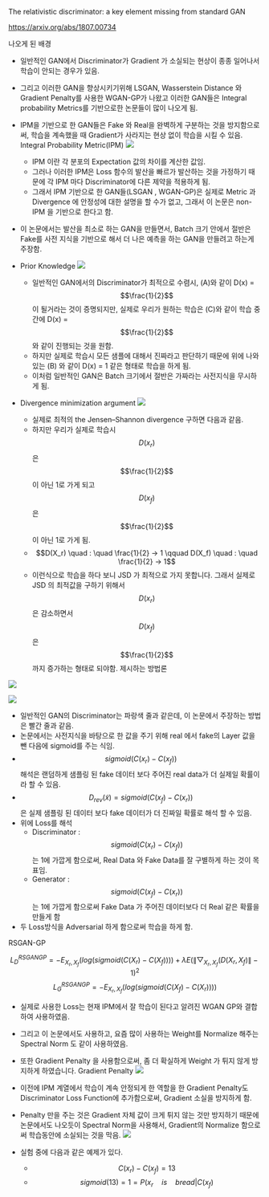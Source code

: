 

The relativistic discriminator: a key element missing from standard GAN

https://arxiv.org/abs/1807.00734

나오게 된 배경


- 일반적인 GAN에서 Discriminator가 Gradient 가 소실되는 현상이 종종 일어나서 학습이 안되는 경우가 있음.
-  그리고 이러한 GAN을 향상시키기위해  LSGAN,  Wasserstein Distance 와 Gradient Penalty를 사용한 WGAN-GP가 나왔고 이러한 GAN들은 Integral probability Metrics를 기반으로한 논문들이 많이 나오게 됨.
- IPM을 기반으로 한 GAN들은 Fake 와 Real을  완벽하게 구분하는 것을 방지함으로써,  학습을 계속했을 때 Gradient가 사라지는 현상 없이 학습을 시킬 수 있음.
Integral Probability Metric(IPM)
![](https://d2mxuefqeaa7sj.cloudfront.net/s_0012531039F0AD3752661E6F3072C4324AFC2C4CB907F1CB329B0BBD2A50EFD3_1551938831890_image.png)

  - IPM 이란  각 분포의 Expectation 값의 차이를 계산한 값임.
  - 그러나 이러한 IPM은 Loss 함수의 발산을 빠르가 발산하는 것을 가정하기 때문에 각 IPM 마다 Discriminator에 다른 제약을 적용하게 됨.
  - 그래서  IPM 기반으로 한 GAN들(LSGAN , WGAN-GP)은 실제로 Metric 과 Divergence 에 안정성에 대한 설명을 할 수가 없고, 그래서 이 논문은 non-IPM 을 기반으로 한다고 함.
- 이 논문에서는 발산을 최소로 하는 GAN을 만들면서, Batch 크기 안에서 절반은 Fake를 사전 지식을 기반으로 해서 더 나은 예측을 하는 GAN을 만들려고 하는게 주장함.
- Prior Knowledge
![](https://d2mxuefqeaa7sj.cloudfront.net/s_0012531039F0AD3752661E6F3072C4324AFC2C4CB907F1CB329B0BBD2A50EFD3_1551935170514_image.png)

  - 일반적인 GAN에서의 Discriminator가 최적으로 수렴시,  (A)와 같이 D(x) = $$\frac{1}{2}$$  이 될거라는 것이 증명되지만, 실제로 우리가 원하는 학습은 (C)와 같이 학습 중간에 D(x) = $$\frac{1}{2}$$ 와 같이 진행되는 것을 원함.
  - 하지만 실제로 학습시 모든 샘플에 대해서 진짜라고 판단하기 때문에 위에 나와 있는 (B) 와 같이 D(x) = 1 같은 형태로 학습을 하게 됨.
  - 이처럼 일반적인 GAN은 Batch 크기에서 절반은 가짜라는 사전지식을 무시하게 됨.
- Divergence minimization argument
![](https://d2mxuefqeaa7sj.cloudfront.net/s_0012531039F0AD3752661E6F3072C4324AFC2C4CB907F1CB329B0BBD2A50EFD3_1551935678499_image.png)

  - 실제로 최적의 the Jensen–Shannon divergence 구하면 다음과 같음.
  - 하지만 우리가 실제로 학습시 $$D(x_r)$$ 은 $$\frac{1}{2}$$ 이 아닌 1로 가게 되고 $$D(x_f)$$ 은 $$\frac{1}{2}$$ 이 아닌 1로 가게 됨. 
  -  $$D(X_r) \quad : \quad   \frac{1}{2} -> 1  \qquad  D(X_f) \quad : \quad   \frac{1}{2} -> 1$$
  - 이런식으로 학습을 하다 보니 JSD 가 최적으로 가지 못합니다. 그래서 실제로 JSD 의 최적값을 구하기 위해서 $$D(x_r)$$은 감소하면서 $$D(x_f)$$ 은 $$\frac{1}{2}$$ 까지 증가하는 형태로 되야함.
제시하는 방법론


![](https://d2mxuefqeaa7sj.cloudfront.net/s_0012531039F0AD3752661E6F3072C4324AFC2C4CB907F1CB329B0BBD2A50EFD3_1551936416047_image.png)

![](https://d2mxuefqeaa7sj.cloudfront.net/s_0012531039F0AD3752661E6F3072C4324AFC2C4CB907F1CB329B0BBD2A50EFD3_1551936759506_image.png)

- 일반적인 GAN의 Discriminator는 파랑색 줄과 같은데, 이 논문에서 주장하는 방법은 빨간 줄과 같음.
- 논문에서는 사전지식을 바탕으로 한 값을 주기 위해 real 에서 fake의 Layer 값을 뺀 다음에 sigmoid를 주는 식임.
- $$sigmoid( C(x_r) - C(x_f))$$ 해석은 랜덤하게 샘플링 된 fake 데이터 보다 주어진 real data가 더 실제일 확률이라 할 수 있음.
- $$D_{rev}(\tilde x) = sigmoid( C(x_f) - C(x_r))$$ 은 실제 샘플링 된 데이터 보다 fake 데이터가 더 진짜일 확률로 해석 할 수 있음.
- 위에 Loss를 해석 
  -  Discriminator :  $$sigmoid( C(x_r) - C(x_f))$$ 는 1에 가깝게 함으로써, Real Data 와 Fake Data를 잘 구별하게 하는 것이 목표임.
  - Generator : $$sigmoid( C(x_f) - C(x_r))$$ 는 1에 가깝게 함으로써 Fake Data 가 주어진 데이터보다 더 Real 같은 확률을 만들게 함
- 두 Loss방식을 Adversarial 하게 함으로써 학습을 하게 함.


RSGAN-GP

$$L_D^{RSGAN GP} = - E_{X_r ,X_f}( log( sigmoid( C(X_r) - C(X_f)))) + \lambda E( \lVert \bigtriangledown_{X_r, X_f}(  D(X_r, X_f)\rVert - 1)^2$$
$$L_G^{RSGAN GP} = - E_{X_r ,X_f}( log( sigmoid( C(X_f) - C(X_r))))$$


- 실제로 사용한 Loss는 현재 IPM에서 잘 학습이 된다고 알려진 WGAN GP와 결합하여 사용하였음.
- 그리고 이 논문에서도 사용하고, 요즘 많이 사용하는 Weight를 Normalize 해주는 Spectral Norm 도 같이 사용하였음.
- 또한 Gradient Penalty 을 사용함으로써,  좀 더 확실하게 Weight 가 튀지 않게 방지하게 하였습니다.
Gradient Penalty
![](https://d2mxuefqeaa7sj.cloudfront.net/s_0012531039F0AD3752661E6F3072C4324AFC2C4CB907F1CB329B0BBD2A50EFD3_1551937208381_image.png)

- 이전에 IPM 계열에서 학습이 계속 안정되게 한 역할을 한 Gradient Penalty도 Discriminator Loss Function에  추가함으로써, Gradient 소실을 방지하게 함. 
- Penalty 만을 주는 것은 Gradient 자체 값이 크게 튀지 않는 것만 방지하기 때문에 논문에서도 나오듯이 Spectral Norm을 사용해서,  Gradient의 Normalize 함으로써 학습동안에 소실되는 것을 막음.
![](https://d2mxuefqeaa7sj.cloudfront.net/s_0012531039F0AD3752661E6F3072C4324AFC2C4CB907F1CB329B0BBD2A50EFD3_1551954569164_image.png)

- 실험 중에 다음과 같은 예제가 있다.
  - $$C(x_r) - C(x_f) = 13$$
  - $$sigmoid(13) =  1 = P( x_r \quad is \quad bread | C(x_f)$$
